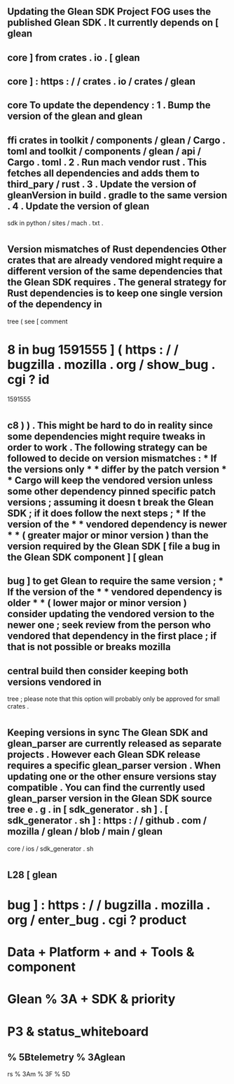 #
Updating
the
Glean
SDK
Project
FOG
uses
the
published
Glean
SDK
.
It
currently
depends
on
[
glean
-
core
]
from
crates
.
io
.
[
glean
-
core
]
:
https
:
/
/
crates
.
io
/
crates
/
glean
-
core
To
update
the
dependency
:
1
.
Bump
the
version
of
the
glean
and
glean
-
ffi
crates
in
toolkit
/
components
/
glean
/
Cargo
.
toml
and
toolkit
/
components
/
glean
/
api
/
Cargo
.
toml
.
2
.
Run
mach
vendor
rust
.
This
fetches
all
dependencies
and
adds
them
to
third_pary
/
rust
.
3
.
Update
the
version
of
gleanVersion
in
build
.
gradle
to
the
same
version
.
4
.
Update
the
version
of
glean
-
sdk
in
python
/
sites
/
mach
.
txt
.
#
#
Version
mismatches
of
Rust
dependencies
Other
crates
that
are
already
vendored
might
require
a
different
version
of
the
same
dependencies
that
the
Glean
SDK
requires
.
The
general
strategy
for
Rust
dependencies
is
to
keep
one
single
version
of
the
dependency
in
-
tree
(
see
[
comment
#
8
in
bug
1591555
]
(
https
:
/
/
bugzilla
.
mozilla
.
org
/
show_bug
.
cgi
?
id
=
1591555
#
c8
)
)
.
This
might
be
hard
to
do
in
reality
since
some
dependencies
might
require
tweaks
in
order
to
work
.
The
following
strategy
can
be
followed
to
decide
on
version
mismatches
:
*
If
the
versions
only
*
*
differ
by
the
patch
version
*
*
Cargo
will
keep
the
vendored
version
unless
some
other
dependency
pinned
specific
patch
versions
;
assuming
it
doesn
t
break
the
Glean
SDK
;
if
it
does
follow
the
next
steps
;
*
If
the
version
of
the
*
*
vendored
dependency
is
newer
*
*
(
greater
major
or
minor
version
)
than
the
version
required
by
the
Glean
SDK
[
file
a
bug
in
the
Glean
SDK
component
]
[
glean
-
bug
]
to
get
Glean
to
require
the
same
version
;
*
If
the
version
of
the
*
*
vendored
dependency
is
older
*
*
(
lower
major
or
minor
version
)
consider
updating
the
vendored
version
to
the
newer
one
;
seek
review
from
the
person
who
vendored
that
dependency
in
the
first
place
;
if
that
is
not
possible
or
breaks
mozilla
-
central
build
then
consider
keeping
both
versions
vendored
in
-
tree
;
please
note
that
this
option
will
probably
only
be
approved
for
small
crates
.
#
#
Keeping
versions
in
sync
The
Glean
SDK
and
glean_parser
are
currently
released
as
separate
projects
.
However
each
Glean
SDK
release
requires
a
specific
glean_parser
version
.
When
updating
one
or
the
other
ensure
versions
stay
compatible
.
You
can
find
the
currently
used
glean_parser
version
in
the
Glean
SDK
source
tree
e
.
g
.
in
[
sdk_generator
.
sh
]
.
[
sdk_generator
.
sh
]
:
https
:
/
/
github
.
com
/
mozilla
/
glean
/
blob
/
main
/
glean
-
core
/
ios
/
sdk_generator
.
sh
#
L28
[
glean
-
bug
]
:
https
:
/
/
bugzilla
.
mozilla
.
org
/
enter_bug
.
cgi
?
product
=
Data
+
Platform
+
and
+
Tools
&
component
=
Glean
%
3A
+
SDK
&
priority
=
P3
&
status_whiteboard
=
%
5Btelemetry
%
3Aglean
-
rs
%
3Am
%
3F
%
5D
